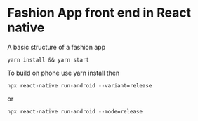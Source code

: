 # Fashion App front end in React native
A basic structure of a fashion app 
```
yarn install && yarn start
```
To build on phone use yarn install then
```
npx react-native run-android --variant=release
```
or 
```
npx react-native run-android --mode=release
```
